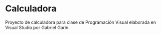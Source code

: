 # Calculadora
 Proyecto de calculadora para clase de Programación Visual
 elaborada en Visual Studio por Gabriel Garín.
